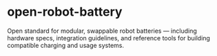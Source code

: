 # open-robot-battery
Open standard for modular, swappable robot batteries — including hardware specs, integration guidelines, and reference tools for building compatible charging and usage systems.
